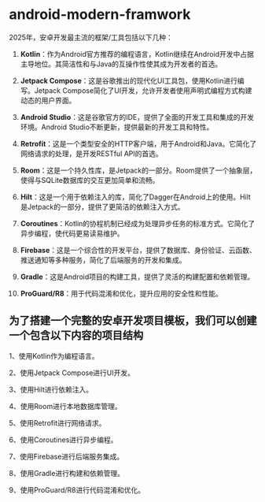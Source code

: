 # android-modern-framwork

2025年，安卓开发最主流的框架/工具包括以下几种：

1. **Kotlin**：作为Android官方推荐的编程语言，Kotlin继续在Android开发中占据主导地位。其简洁性和与Java的互操作性使其成为开发者的首选。

2. **Jetpack Compose**：这是谷歌推出的现代化UI工具包，使用Kotlin进行编写。Jetpack Compose简化了UI开发，允许开发者使用声明式编程方式构建动态的用户界面。

3. **Android Studio**：这是谷歌官方的IDE，提供了全面的开发工具和集成的开发环境。Android Studio不断更新，提供最新的开发工具和特性。

4. **Retrofit**：这是一个类型安全的HTTP客户端，用于Android和Java。它简化了网络请求的处理，是开发RESTful API的首选。

5. **Room**：这是一个持久性库，是Jetpack的一部分。Room提供了一个抽象层，使得与SQLite数据库的交互更加简单和流畅。

6. **Hilt**：这是一个用于依赖注入的库，简化了Dagger在Android上的使用。Hilt是Jetpack的一部分，提供了更简洁的依赖注入方式。

7. **Coroutines**：Kotlin的协程机制已经成为处理异步任务的标准方式。它简化了异步编程，使代码更易读易维护。

8. **Firebase**：这是一个综合性的开发平台，提供了数据库、身份验证、云函数、推送通知等多种服务，简化了后端服务的开发和集成。

9. **Gradle**：这是Android项目的构建工具，提供了灵活的构建配置和依赖管理。

10. **ProGuard/R8**：用于代码混淆和优化，提升应用的安全性和性能。

## 为了搭建一个完整的安卓开发项目模板，我们可以创建一个包含以下内容的项目结构
1、使用Kotlin作为编程语言。

2、使用Jetpack Compose进行UI开发。

3、使用Hilt进行依赖注入。

4、使用Room进行本地数据库管理。

5、使用Retrofit进行网络请求。

6、使用Coroutines进行异步编程。

7、使用Firebase进行后端服务集成。

8、使用Gradle进行构建和依赖管理。

9、使用ProGuard/R8进行代码混淆和优化。

